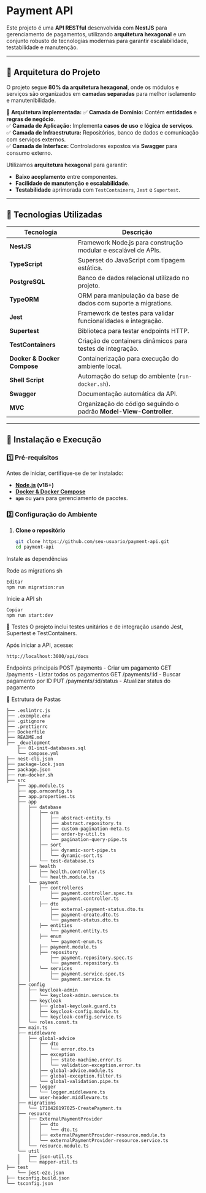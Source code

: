 
# Payment API

Este projeto é uma **API RESTful** desenvolvida com **NestJS** para gerenciamento de pagamentos, utilizando **arquitetura hexagonal** e um conjunto robusto de tecnologias modernas para garantir escalabilidade, testabilidade e manutenção.

---

## 📌 **Arquitetura do Projeto**
O projeto segue **80% da arquitetura hexagonal**, onde os módulos e serviços são organizados em **camadas separadas** para melhor isolamento e manutenibilidade.

**📌 Arquitetura implementada:**
✅ **Camada de Domínio:** Contém **entidades** e **regras de negócio**.  
✅ **Camada de Aplicação:** Implementa **casos de uso** e **lógica de serviços**.  
✅ **Camada de Infraestrutura:** Repositórios, banco de dados e comunicação com serviços externos.  
✅ **Camada de Interface:** Controladores expostos via **Swagger** para consumo externo.  

Utilizamos **arquitetura hexagonal** para garantir:
- **Baixo acoplamento** entre componentes.
- **Facilidade de manutenção e escalabilidade**.
- **Testabilidade** aprimorada com `TestContainers`, `Jest` e `Supertest`.

---

## 📌 **Tecnologias Utilizadas**
| Tecnologia     | Descrição |
|---------------|-----------|
| **NestJS**    | Framework Node.js para construção modular e escalável de APIs. |
| **TypeScript**| Superset do JavaScript com tipagem estática. |
| **PostgreSQL**| Banco de dados relacional utilizado no projeto. |
| **TypeORM**   | ORM para manipulação da base de dados com suporte a migrations. |
| **Jest**      | Framework de testes para validar funcionalidades e integração. |
| **Supertest** | Biblioteca para testar endpoints HTTP. |
| **TestContainers** | Criação de containers dinâmicos para testes de integração. |
| **Docker & Docker Compose** | Containerização para execução do ambiente local. |
| **Shell Script** | Automação do setup do ambiente (`run-docker.sh`). |
| **Swagger**   | Documentação automática da API. |
| **MVC**       | Organização do código seguindo o padrão **Model-View-Controller**. |

---

## 📌 **Instalação e Execução**
### **1️⃣ Pré-requisitos**
Antes de iniciar, certifique-se de ter instalado:
- **[Node.js](https://nodejs.org/) (v18+)**
- **[Docker & Docker Compose](https://www.docker.com/)**
- **`npm`** ou **`yarn`** para gerenciamento de pacotes.

### **2️⃣ Configuração do Ambiente**
1. **Clone o repositório**
   ```sh
   git clone https://github.com/seu-usuario/payment-api.git
   cd payment-api
Instale as dependências



Rode as migrations
sh
```
Editar
npm run migration:run
```
Inicie a API
sh
```
Copiar
npm run start:dev
```
📌 Testes
O projeto inclui testes unitários e de integração usando Jest, Supertest e TestContainers.

Após iniciar a API, acesse:
```
http://localhost:3000/api/docs
```

Endpoints principais
POST /payments - Criar um pagamento
GET /payments - Listar todos os pagamentos
GET /payments/:id - Buscar pagamento por ID
PUT /payments/:id/status - Atualizar status do pagamento

📌 Estrutura de Pastas
```
├── .eslintrc.js
├── .exemple.env
├── .gitignore
├── .prettierrc
├── Dockerfile
├── README.md
├── _development
    ├── 01-init-databases.sql
    └── compose.yml
├── nest-cli.json
├── package-lock.json
├── package.json
├── run-docker.sh
├── src
    ├── app.module.ts
    ├── app.ormconfig.ts
    ├── app.properties.ts
    ├── app
    │   ├── database
    │   │   ├── orm
    │   │   │   ├── abstract-entity.ts
    │   │   │   ├── abstract.repository.ts
    │   │   │   ├── custom-pagination-meta.ts
    │   │   │   ├── order-by-util.ts
    │   │   │   └── pagination-query-pipe.ts
    │   │   ├── sort
    │   │   │   ├── dynamic-sort-pipe.ts
    │   │   │   └── dynamic-sort.ts
    │   │   └── test-database.ts
    │   ├── health
    │   │   ├── health.controller.ts
    │   │   └── health.module.ts
    │   └── payment
    │   │   ├── controlleres
    │   │       ├── payment.controller.spec.ts
    │   │       └── payment.controller.ts
    │   │   ├── dto
    │   │       ├── external-payment-status.dto.ts
    │   │       ├── payment-create.dto.ts
    │   │       └── payment-status.dto.ts
    │   │   ├── entities
    │   │       └── payment.entity.ts
    │   │   ├── enum
    │   │       └── payment-enum.ts
    │   │   ├── payment.module.ts
    │   │   ├── repository
    │   │       ├── payment.repository.spec.ts
    │   │       └── payment.repository.ts
    │   │   └── services
    │   │       ├── payment.service.spec.ts
    │   │       └── payment.service.ts
    ├── config
    │   ├── keycloak-admin
    │   │   └── keycloak-admin.service.ts
    │   ├── keycloak
    │   │   ├── global-keycloak.guard.ts
    │   │   ├── keycloak-config.module.ts
    │   │   └── keycloak-config.service.ts
    │   └── roles.const.ts
    ├── main.ts
    ├── middleware
    │   ├── global-advice
    │   │   ├── dto
    │   │   │   └── error.dto.ts
    │   │   ├── exception
    │   │   │   ├── state-machine.error.ts
    │   │   │   └── validation-exception.error.ts
    │   │   ├── global-advice.module.ts
    │   │   ├── global-exception.filter.ts
    │   │   └── global-validation.pipe.ts
    │   ├── logger
    │   │   └── logger.middleware.ts
    │   └── user-header.middleware.ts
    ├── migrations
    │   └── 1710428197025-CreatePayment.ts
    ├── resource
    │   ├── ExternalPaymentProvider
    │   │   ├── dto
    │   │   │   └── dto.ts
    │   │   ├── externalPaymentProvider-resource.module.ts
    │   │   └── externalPaymentProvider-resource.service.ts
    │   └── resource.module.ts
    └── util
    │   ├── json-util.ts
    │   └── mapper-util.ts
├── test
    └── jest-e2e.json
├── tsconfig.build.json
└── tsconfig.json
